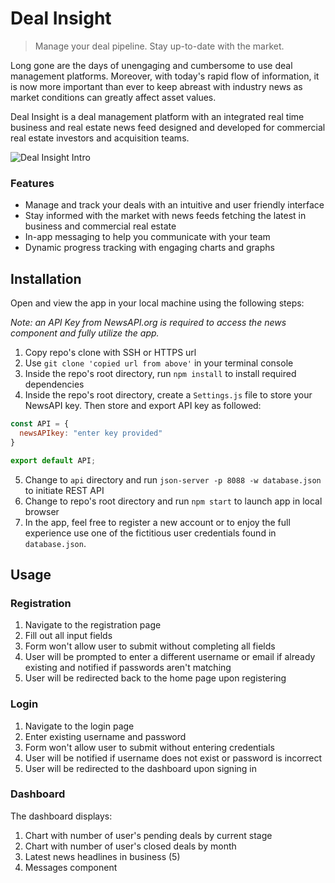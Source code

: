 # Deal Insight

> Manage your deal pipeline. Stay up-to-date with the market.

Long gone are the days of unengaging and cumbersome to use deal management platforms. Moreover, with today's rapid flow of information, it is now more important than ever to keep abreast with industry news as market conditions can greatly affect asset values.

Deal Insight is a deal management platform with an integrated real time business and real estate news feed designed and developed for commercial real estate investors and acquisition teams.

![Deal Insight Intro](./README_media/deal_insight_intro.gif)

### Features
- Manage and track your deals with an intuitive and user friendly interface
- Stay informed with the market with news feeds fetching the latest in business and commercial real estate
- In-app messaging to help you communicate with your team
- Dynamic progress tracking with engaging charts and graphs

## Installation

Open and view the app in your local machine using the following steps:

*Note:* *an API Key from NewsAPI.org is required to access the news component and fully utilize the app.*

1. Copy repo's clone with SSH or HTTPS url
2. Use ```git clone 'copied url from above'``` in your terminal console
3. Inside the repo's root directory, run ```npm install``` to install required dependencies
4. Inside the repo's root directory, create a ```Settings.js``` file to store your NewsAPI key. Then store and export API key as followed:
```javascript
const API = {
  newsAPIkey: "enter key provided"
}

export default API;
```
5. Change to ```api``` directory and run ```json-server -p 8088 -w database.json``` to initiate REST API
6. Change to repo's root directory and run ```npm start``` to launch app in local browser
7. In the app, feel free to register a new account or to enjoy the full experience use one of the fictitious user credentials found in ```database.json```.

## Usage

### Registration

1. Navigate to the registration page
2. Fill out all input fields
3. Form won't allow user to submit without completing all fields
4. User will be prompted to enter a different username or email if already existing and notified if passwords aren't matching
5. User will be redirected back to the home page upon registering

### Login

1. Navigate to the login page
2. Enter existing username and password
3. Form won't allow user to submit without entering credentials
4. User will be notified if username does not exist or password is incorrect
5. User will be redirected to the dashboard upon signing in

### Dashboard

The dashboard displays:

1. Chart with number of user's pending deals by current stage
2. Chart with number of user's closed deals by month
3. Latest news headlines in business (5)
4. Messages component 

